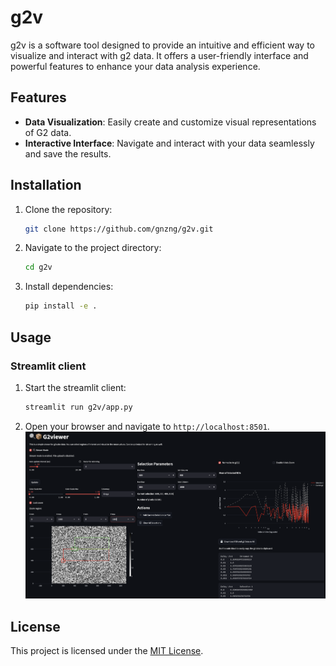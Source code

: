 # g2v

g2v is a software tool designed to provide an intuitive and efficient way to visualize and interact with g2 data. It offers a user-friendly interface and powerful features to enhance your data analysis experience.

## Features

- **Data Visualization**: Easily create and customize visual representations of G2 data.
- **Interactive Interface**: Navigate and interact with your data seamlessly and save the results.

## Installation

1. Clone the repository:
    ```bash
    git clone https://github.com/gnzng/g2v.git
    ```
2. Navigate to the project directory:
    ```bash
    cd g2v
    ```
3. Install dependencies:
    ```bash
    pip install -e .
    ```

## Usage

### Streamlit client

1. Start the streamlit client:
    ```bash
    streamlit run g2v/app.py 
    ```
2. Open your browser and navigate to `http://localhost:8501`.
![streamlit](static/streamlit.png)

## License

This project is licensed under the [MIT License](LICENSE).

